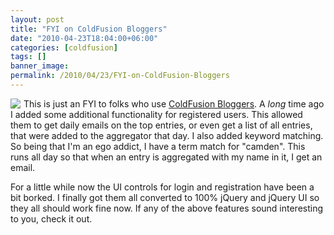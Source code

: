 ```yaml
---
layout: post
title: "FYI on ColdFusion Bloggers"
date: "2010-04-23T18:04:00+06:00"
categories: [coldfusion]
tags: []
banner_image: 
permalink: /2010/04/23/FYI-on-ColdFusion-Bloggers
---
```


<img src="https://static.raymondcamden.com/images/cfjedi/cfb.png" align="left" style="margin-right: 5px" />This is just an FYI to folks who use <a href="http://www.coldfusionbloggers.org">ColdFusion Bloggers</a>. A <i>long</i> time ago I added some additional functionality for registered users. This allowed them to get daily emails on the top entries, or even get a list of all entries, that were added to the aggregator that day. I also added keyword matching. So being that I'm an ego addict, I have a term match for "camden". This runs all day so that when an entry is aggregated with my name in it, I get an email.

For a little while now the UI controls for login and registration have been a bit borked. I finally got them all converted to 100% jQuery and jQuery UI so they all should work fine now. If any of the above features sound interesting to you, check it out. 
<br clear="left">